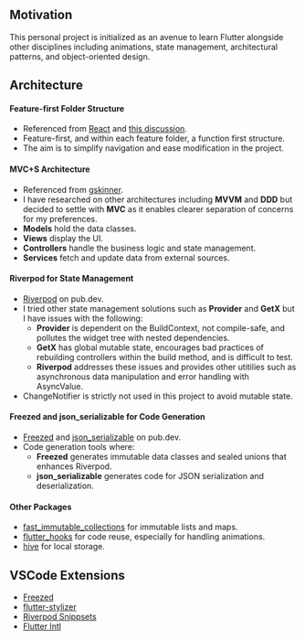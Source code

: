 ## Motivation
This personal project is initialized as an avenue to learn Flutter alongside other disciplines including animations, state management, architectural patterns, and object-oriented design.

## Architecture
#### Feature-first Folder Structure
- Referenced from [React](https://reactjs.org/docs/faq-structure.html) and [this discussion](https://github.com/brianegan/new_flutter_template/issues/10).
- Feature-first, and within each feature folder, a function first structure.
- The aim is to simplify navigation and ease modification in the project.

#### MVC+S Architecture
- Referenced from [gskinner](https://blog.gskinner.com/archives/2020/09/flutter-state-management-with-mvcs.html).
- I have researched on other architectures including **MVVM** and **DDD** but decided to settle with **MVC** as it enables clearer separation of concerns for my preferences.
- **Models** hold the data classes.
- **Views** display the UI.
- **Controllers** handle the business logic and state management.
- **Services** fetch and update data from external sources.

#### Riverpod for State Management
- [Riverpod](https://pub.dev/packages/riverpod) on pub.dev.
- I tried other state management solutions such as **Provider** and **GetX** but I have issues with the following:
	- **Provider** is dependent on the BuildContext, not compile-safe, and pollutes the widget tree with nested dependencies.
	- **GetX** has global mutable state, encourages bad practices of rebuilding controllers within the build method, and is difficult to test.
	- **Riverpod** addresses these issues and provides other utitilies such as asynchronous data manipulation and error handling with AsyncValue.
- ChangeNotifier is strictly not used in this project to avoid mutable state.

#### Freezed and json_serializable for Code Generation
- [Freezed](https://pub.dev/packages/freezed) and [json_serializable](https://pub.dev/packages/json_serializable) on pub.dev.
- Code generation tools where:
	- **Freezed** generates immutable data classes and sealed unions that enhances Riverpod.
	- **json_serializable** generates code for JSON serialization and deserialization.
	
#### Other Packages
- [fast_immutable_collections](https://pub.dev/packages/fast_immutable_collections) for immutable lists and maps.
- [flutter_hooks](https://pub.dev/packages/flutter_hooks) for code reuse, especially for handling animations.
- [hive](https://pub.dev/packages/hive) for local storage.

## VSCode Extensions
- [Freezed](https://marketplace.visualstudio.com/items?itemName=blaxou.freezed)
- [flutter-stylizer](https://marketplace.visualstudio.com/items?itemName=gmlewis-vscode.flutter-stylizer)
- [Riverpod Snippsets](https://marketplace.visualstudio.com/items?itemName=Pythonhub.riverpodsnippets)
- [Flutter Intl](https://marketplace.visualstudio.com/items?itemName=localizely.flutter-intl)
